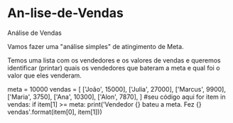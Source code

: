 # An-lise-de-Vendas
Análise de Vendas

Vamos fazer uma "análise simples" de atingimento de Meta.

Temos uma lista com os vendedores e os valores de vendas e queremos identificar (printar) quais os vendedores que bateram a meta e qual foi o valor que eles venderam.


meta = 10000
vendas = [
    ['João', 15000],
    ['Julia', 27000],
    ['Marcus', 9900],
    ['Maria', 3750],
    ['Ana', 10300],
    ['Alon', 7870],
]
#seu código aqui
for item in vendas:
    if item[1] >= meta:
        print('Vendedor {} bateu a meta. Fez {} vendas'.format(item[0], item[1]))
